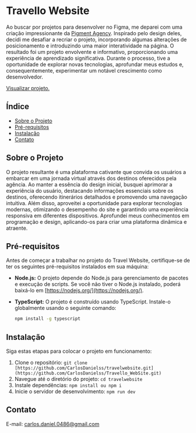 # Travello Website

Ao buscar por projetos para desenvolver no Figma, me deparei com uma criação impressionante da [Pigment Agency](https://www.figma.com/@pigmentstore). Inspirado pelo design deles, decidi me desafiar a recriar o projeto, incorporando algumas alterações de posicionamento e introduzindo uma maior interatividade na página. O resultado foi um projeto envolvente e informativo, proporcionando uma experiência de aprendizado significativa. Durante o processo, tive a oportunidade de explorar novas tecnologias, aprofundar meus estudos e, consequentemente, experimentar um notável crescimento como desenvolvedor.

[Visualizar projeto.](https://carlosdanielss.github.io/Travello_WebSite/)

## Índice

- [Sobre o Projeto](#sobre-o-projeto)
- [Pré-requisitos](#pré-requisitos)
- [Instalação](#instalação)
- [Contato](#contato)

## Sobre o Projeto

O projeto resultante é uma plataforma cativante que convida os usuários a embarcar em uma jornada virtual através dos destinos oferecidos pela agência. Ao manter a essência do design inicial, busquei aprimorar a experiência do usuário, destacando informações essenciais sobre os destinos, oferecendo itinerários detalhados e promovendo uma navegação intuitiva. Além disso, aproveitei a oportunidade para explorar tecnologias modernas, otimizando o desempenho do site e garantindo uma experiência responsiva em diferentes dispositivos. Aprofundei meus conhecimentos em programação e design, aplicando-os para criar uma plataforma dinâmica e atraente.

## Pré-requisitos

Antes de começar a trabalhar no projeto do Travel Website, certifique-se de ter os seguintes pré-requisitos instalados em sua máquina:

- **Node.js:** O projeto depende do Node.js para gerenciamento de pacotes e execução de scripts. Se você não tiver o Node.js instalado, poderá baixá-lo em [https://nodejs.org/](https://nodejs.org/).

- **TypeScript:** O projeto é construído usando TypeScript. Instale-o globalmente usando o seguinte comando:

  ```bash
  npm install -g typescript

## Instalação

Siga estas etapas para colocar o projeto em funcionamento:

1. Clone o repositório: `git clone [https://github.com/CarlosDanielss/travelwebsite.git](https://github.com/CarlosDanielss/Travello_WebSite.git)`
2. Navegue até o diretório do projeto: `cd travelwebsite`
3. Instale dependências: `npm install ou npm i`
4. Inicie o servidor de desenvolvimento: `npm run dev`

## Contato

E-mail: carlos.daniel.0486@gmail.com
